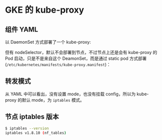 # GKE 的 kube-proxy

## 组件 YAML

以 DaemonSet 方式部署了一个 kube-proxy:

<FileBlock file="vendor/gcloud/kube-proxy.yaml" showLineNumbers />

但有 nodeSelector，默认不会部署到节点，不过节点上还是会有 kube-proxy 的 Pod 启动，只是不是来自这个 DeamonSet，而是通过 static pod 方式部署(`/etc/kubernetes/manifests/kube-proxy.manifest`)：

<FileBlock file="vendor/gcloud/kube-proxy-pod.yaml" showLineNumbers />

## 转发模式

从 YAML 中可以看出，没有设置 mode，也没有挂载 config，所以为 kube-proxy 的默认 mode，为 `iptables` 模式。

## 节点 iptables 版本

```bash
$ iptables --version
iptables v1.8.10 (nf_tables)
```
